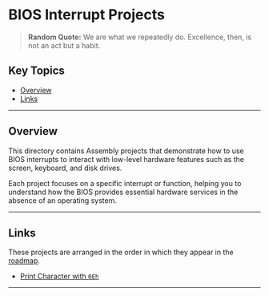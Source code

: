 # BIOS Interrupt Projects

> **Random Quote:** We are what we repeatedly do. Excellence, then, is not an act but a habit.

## Key Topics

+ [Overview](#overview)
+ [Links](#links)

---

## Overview

This directory contains Assembly projects that demonstrate how to use BIOS interrupts to interact with low-level hardware features such as the screen, keyboard, and disk drives.

Each project focuses on a specific interrupt or function, helping you to understand how the BIOS provides essential hardware services in the absence of an operating system.

---

## Links

These projects are arranged in the order in which they appear in the [roadmap](../roadmap/README.md).

+ [Print Character with `0Eh`](./project001/README.md)

---

